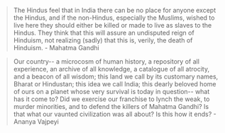 > The Hindus feel that in India there can be no place for anyone except the Hindus, and if the non-Hindus, especially the Muslims, wished to live here they should either be killed or made to live as slaves to the Hindus. They think that this will assure an undisputed reign of Hinduism, not realizing (sadly) that this is, verily, the death of Hinduism. - Mahatma Gandhi

> Our country-- a microcosm of human history, a repository of all experience, an archive of all knowledge, a catalogue of all atrocity, and a beacon of all wisdom; this land we call by its customary names, Bharat or Hindustan; this idea we call India; this dearly beloved home of ours on a planet whose very survival is today in question-- what has it come to? Did we exercise our franchise to lynch the weak, to murder minorities, and to defend the killers of Mahatma Gandhi? Is that what our vaunted civilization was all about? Is this how it ends? - Ananya Vajpeyi
